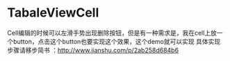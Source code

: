 # TabaleViewCell

Cell编辑的时候可以左滑手势出现删除按钮，但是有一种需求是，我在cell上放一个button，点击这个button也要实现这个效果，这个demo就可以实现
具体实现步骤请移步简书 ：http://www.jianshu.com/p/2ab258d684b6
